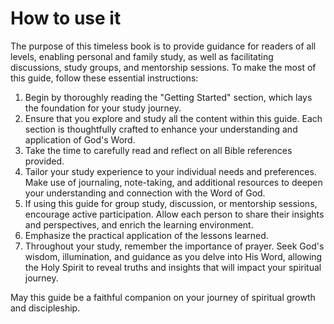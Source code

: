 # How to use it

The purpose of this timeless book is to provide guidance for readers of all levels, enabling personal and family study, as well as facilitating discussions, study groups, and mentorship sessions. To make the most of this guide, follow these essential instructions:

1. Begin by thoroughly reading the "Getting Started" section, which lays the foundation for your study journey.
2. Ensure that you explore and study all the content within this guide. Each section is thoughtfully crafted to enhance your understanding and application of God's Word.
3. Take the time to carefully read and reflect on all Bible references provided.&#x20;
4. Tailor your study experience to your individual needs and preferences. Make use of journaling, note-taking, and additional resources to deepen your understanding and connection with the Word of God.
5. If using this guide for group study, discussion, or mentorship sessions, encourage active participation. Allow each person to share their insights and perspectives, and enrich the learning environment.
6. Emphasize the practical application of the lessons learned.&#x20;
7. Throughout your study, remember the importance of prayer. Seek God's wisdom, illumination, and guidance as you delve into His Word, allowing the Holy Spirit to reveal truths and insights that will impact your spiritual journey.

May this guide be a faithful companion on your journey of spiritual growth and discipleship.
